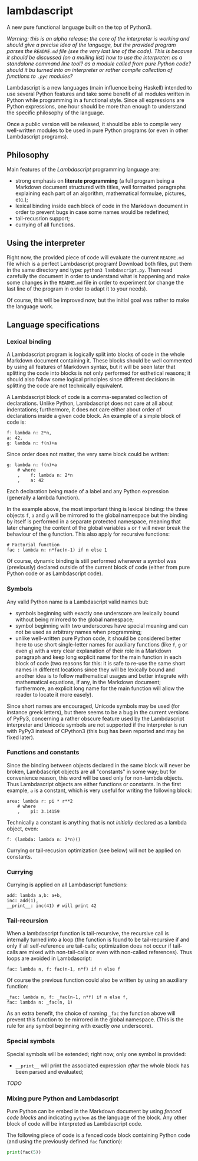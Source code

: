 # lambdascript
A new pure functional language built on the top of Python3.

_Warning: this is an alpha release; the core of the interpreter is working and should give a precise idea of the language, but the provided program parses the `README.md` file (see the very last line of the code). This is because it should be discussed (on a mailing list) how to use the interpreter: as a standalone command line tool? as a module called from pure Python code? should it bu turned into an interpreter or rather compile collection of functions to `.pyc` modules?_

Lambdascript is a new languages (main influence being Haskell) intended to use several Python features and take some benefit of all modules written in Python while programming in a functional style. Since all expressions are Python expressions, one hour should be more than enough to understand the specific philosophy of the language.

Once a public version will be released, it should be able to compile very well-written modules to be used in pure Python programs (or even in other Lambdascript programs).

## Philosophy

Main features of the _Lambdascript_ programming language are:

  * strong emphasis on **literate programming** (a full program being a Markdown document structured with titles, well formatted paragraphs explaining each part of an algorithm, mathematical formulae, pictures, etc.);
  * lexical binding inside each block of code in the Markdown document in order to prevent bugs in case some names would be redefined;
  * tail-recusrion support;
  * currying of all functions.

## Using the interpreter

Right now, the provided piece of code will evaluate the current `README.md` file which is a perfect Lambdascript program! Download both files, put them in the same directory and type: `python3 lambdascript.py`. Then read carefully the document in order to understand what is happening and make some changes in the `README.md` file in order to experiment (or change the last line of the program in order to adapt it to your needs).

Of course, this will be improved now, but the initial goal was rather to make the language work.

## Language specifications

### Lexical binding

A Lambdascript program is logically split into blocks of code in the whole Markdown document containing it. These blocks should be well commented by using all features of Markdown syntax, but it will be seen later that splitting the code into blocks is not only performed for esthetical reasons; it should also follow some logical principles since different decisions in splitting the code are not technically equivalent.

A Lambdascript block of code is a comma-separated collection of declarations. Unlike Python, Lambdascript does not care at all about indentations; furthermore, it does not care either about order of declarations inside a given code block. An example of a simple block of code is:

    f: lambda n: 2*n,
    a: 42,
    g: lambda n: f(n)+a

Since order does not matter, the very same block could be written:

    g: lambda n: f(n)+a
        # where
        ,    f: lambda n: 2*n
        ,    a: 42

Each declaration being made of a label and any Python expression (generally a lambda function).

In the example above, the most important thing is lexical binding: the three objects `f`, `a` and `g` will be mirrored to the global namespace but the binding by itself is performed in a separate protected namespace, meaning that later changing the content of the global variables `a` or `f` will never break the behaviour of the `g` function. This also apply for recursive functions:

    # Factorial function
    fac : lambda n: n*fac(n-1) if n else 1

Of course, dynamic binding is still performed whenever a symbol was (previously) declared outside of the current block of code (either from pure Python code or as Lambdascript code).

### Symbols

Any valid Python name is a Lambdascript valid names but:

  * symbols beginning with exactly one underscore are lexically bound without being mirrored to the global namespace;
  * symbol beginning with two underscores have special meaning and can not be used as arbitrary names when programming;
  * unlike well-written pure Python code, it should be considered better here to use short single-letter names for auxiliary functions (like `f`, `g` or even `φ`) with a very clear explanation of their role in a Markdown paragraph and keep long explicit name for the main function in each block of code (two reasons for this: it is safe to re-use the same short names in different locations since they will be lexically bound and another idea is to follow mathematical usages and better integrate with mathematical equations, if any, in the Markdown document; furthermore, an explicit long name for the main function will allow the reader to locate it more easely).

Since short names are encouraged, Unicode symbols may be used (for instance greek letters), but there seems to be a bug in the current versions of PyPy3, concerning a rather obscure feature used by the Lambdascript interpreter and Unicode symbols are not supported if the interpreter is run with PyPy3 instead of CPython3 (this bug has been reported and may be fixed later).

### Functions and constants

Since the binding between objects declared in the same block will never be broken, Lambdascript objects are all "constants" in some way; but for convenience reason, this word will be used only for non-lambda objects. Thus Lambdascript objects are either functions or constants. In the first example, `a` is a constant, which is very useful for writing the following block:

    area: lambda r: pi * r**2
        # where
        ,    pi: 3.14159

Technically a constant is anything that is not _initially_ declared as a lambda object, even:

    f: (lambda: lambda n: 2*n)()

Currying or tail-recusion optimization (see below) will not be applied on constants.

### Currying

Currying is applied on all Lambdascript functions:

    add: lambda a,b: a+b,
    inc: add(1),
    __print__: inc(41) # will print 42

### Tail-recursion

When a lambdascript function is tail-recursive, the recursive call is internally turned into a loop (the function is found to be tail-recursive if and only if all self-reference are tail-calls; optimization does not occur if tail-calls are mixed with non-tail-calls or even with non-called references). Thus loops are avoided in Lambdascript:

    fac: lambda n, f: fac(n-1, n*f) if n else f

Of course the previous function could also be written by using an auxiliary function:

    _fac: lambda n, f: _fac(n-1, n*f) if n else f,
    fac: lambda n: _fac(n, 1)

As an extra benefit, the choice of naming `_fac` the function above will prevent this function to be mirrored in the global namespace. (This is the rule for any symbol beginning with exactly _one_ underscore).

### Special symbols

Special symbols will be extended; right now, only one symbol is provided:

  * `__print__` will print the associated expression _after_ the whole block has been parsed and evaluated;

_TODO_

### Mixing pure Python and Lambdascript

Pure Python can be embed in the Markdown document by using _fenced code blocks_ and indicating `python` as the language of the block. Any other block of code will be interpreted as Lambdascript code.

The following piece of code is a fenced code block containing Python code (and using the previously defined `fac` function):

~~~python
print(fac(5))
~~~
